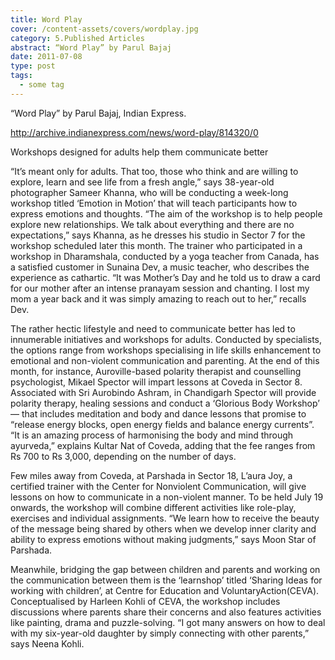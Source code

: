 ```yaml
---
title: Word Play
cover: /content-assets/covers/wordplay.jpg
category: 5.Published Articles
abstract: “Word Play” by Parul Bajaj
date: 2011-07-08
type: post
tags:
  - some tag
---
```


“Word Play” by Parul Bajaj, Indian Express.

http://archive.indianexpress.com/news/word-play/814320/0

Workshops designed for adults help them communicate better

“It’s meant only for adults. That too, those who think and are willing to explore, learn and see life from a fresh angle,” says 38-year-old photographer Sameer Khanna, who will be conducting a week-long workshop titled ‘Emotion in Motion’ that will teach participants how to express emotions and thoughts. “The aim of the workshop is to help people explore new relationships. We talk about everything and there are no expectations,” says Khanna, as he dresses his studio in Sector 7 for the workshop scheduled later this month. The trainer who participated in a workshop in Dharamshala, conducted by a yoga teacher from Canada, has a satisfied customer in Sunaina Dev, a music teacher, who describes the experience as cathartic. “It was Mother’s Day and he told us to draw a card for our mother after an intense pranayam session and chanting. I lost my mom a year back and it was simply amazing to reach out to her,” recalls Dev.

The rather hectic lifestyle and need to communicate better has led to innumerable initiatives and workshops for adults. Conducted by specialists, the options range from workshops specialising in life skills enhancement to emotional and non-violent communication and parenting. At the end of this month, for instance, Auroville-based polarity therapist and counselling psychologist, Mikael Spector will impart lessons at Coveda in Sector 8. Associated with Sri Aurobindo Ashram, in Chandigarh Spector will provide polarity therapy, healing sessions and conduct a ‘Glorious Body Workshop’ — that includes meditation and body and dance lessons that promise to “release energy blocks, open energy fields and balance energy currents”. “It is an amazing process of harmonising the body and mind through ayurveda,” explains Kultar Nat of Coveda, adding that the fee ranges from Rs 700 to Rs 3,000, depending on the number of days.

Few miles away from Coveda, at Parshada in Sector 18, L’aura Joy, a certified trainer with the Center for Nonviolent Communication, will give lessons on how to communicate in a non-violent manner. To be held July 19 onwards, the workshop will combine different activities like role-play, exercises and individual assignments. “We learn how to receive the beauty of the message being shared by others when we develop inner clarity and ability to express emotions without making judgments,” says Moon Star of Parshada.

Meanwhile, bridging the gap between children and parents and working on the communication between them is the ‘learnshop’ titled ‘Sharing Ideas for working with children’, at Centre for Education and VoluntaryAction(CEVA). Conceptualised by Harleen Kohli of CEVA, the workshop includes discussions where parents share their concerns and also features activities like painting, drama and puzzle-solving. “I got many answers on how to deal with my six-year-old daughter by simply connecting with other parents,” says Neena Kohli.
